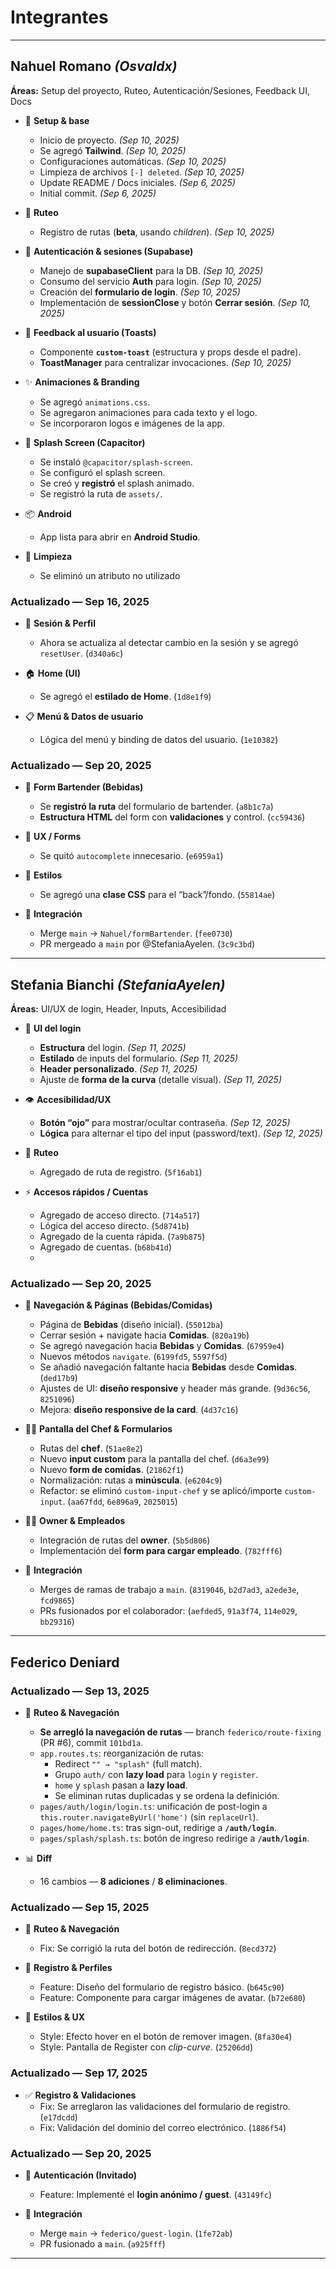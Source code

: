 # Integrantes

---

## Nahuel Romano _(Osvaldx)_
**Áreas:** Setup del proyecto, Ruteo, Autenticación/Sesiones, Feedback UI, Docs

- 🔧 **Setup & base**
  - Inicio de proyecto. *(Sep 10, 2025)*
  - Se agregó **Tailwind**. *(Sep 10, 2025)*
  - Configuraciones automáticas. *(Sep 10, 2025)*
  - Limpieza de archivos `[-] deleted`. *(Sep 10, 2025)*
  - Update README / Docs iniciales. *(Sep 6, 2025)*
  - Initial commit. *(Sep 6, 2025)*

- 🧭 **Ruteo**
  - Registro de rutas (**beta**, usando _children_). *(Sep 10, 2025)*

- 🔐 **Autenticación & sesiones (Supabase)**
  - Manejo de **supabaseClient** para la DB. *(Sep 10, 2025)*
  - Consumo del servicio **Auth** para login. *(Sep 10, 2025)*
  - Creación del **formulario de login**. *(Sep 10, 2025)*
  - Implementación de **sessionClose** y botón **Cerrar sesión**. *(Sep 10, 2025)*

- 🍞 **Feedback al usuario (Toasts)**
  - Componente **`custom-toast`** (estructura y props desde el padre).
  - **ToastManager** para centralizar invocaciones.
  *(Sep 10, 2025)*

- ✨ **Animaciones & Branding**
  - Se agregó `animations.css`.
  - Se agregaron animaciones para cada texto y el logo.
  - Se incorporaron logos e imágenes de la app.

- 🚀 **Splash Screen (Capacitor)**
  - Se instaló `@capacitor/splash-screen`.
  - Se configuró el splash screen.
  - Se creó y **registró** el splash animado.
  - Se registró la ruta de `assets/`.

- 📦 **Android**
  - App lista para abrir en **Android Studio**.

- 🧹 **Limpieza**
  - Se eliminó un atributo no utilizado

### Actualizado — Sep 16, 2025

- 🔐 **Sesión & Perfil**
  - Ahora se actualiza al detectar cambio en la sesión y se agregó `resetUser`. (`d340a6c`)

- 🏠 **Home (UI)**
  - Se agregó el **estilado de Home**. (`1d8e1f9`)

- 📋 **Menú & Datos de usuario**
  - Lógica del menú y binding de datos del usuario. (`1e10382`)
 
### Actualizado — Sep 20, 2025

- 🍹 **Form Bartender (Bebidas)**
  - Se **registró la ruta** del formulario de bartender. (`a8b1c7a`)
  - **Estructura HTML** del form con **validaciones** y control. (`cc59436`)

- 🧹 **UX / Forms**
  - Se quitó `autocomplete` innecesario. (`e6959a1`)

- 🎨 **Estilos**
  - Se agregó una **clase CSS** para el “back”/fondo. (`55814ae`)

- 🔀 **Integración**
  - Merge `main` → `Nahuel/formBartender`. (`fee0730`)
  - PR mergeado a `main` por @StefaniaAyelen. (`3c9c3bd`)

---

## Stefania Bianchi _(StefaniaAyelen)_
**Áreas:** UI/UX de login, Header, Inputs, Accesibilidad

- 🎨 **UI del login**
  - **Estructura** del login. *(Sep 11, 2025)*
  - **Estilado** de inputs del formulario. *(Sep 11, 2025)*
  - **Header personalizado**. *(Sep 11, 2025)*
  - Ajuste de **forma de la curva** (detalle visual). *(Sep 11, 2025)*

- 👁️ **Accesibilidad/UX**
  - **Botón “ojo”** para mostrar/ocultar contraseña. *(Sep 12, 2025)*
  - **Lógica** para alternar el tipo del input (password/text). *(Sep 12, 2025)*

- 🧭 **Ruteo**
  - Agregado de ruta de registro. (`5f16ab1`)

- ⚡ **Accesos rápidos / Cuentas**
  - Agregado de acceso directo. (`714a517`)
  - Lógica del acceso directo. (`5d8741b`)
  - Agregado de la cuenta rápida. (`7a9b875`)
  - Agregado de cuentas. (`b68b41d`)
  - 
### Actualizado — Sep 20, 2025

- 🧭 **Navegación & Páginas (Bebidas/Comidas)**
  - Página de **Bebidas** (diseño inicial). (`55012ba`)
  - Cerrar sesión + navigate hacia **Comidas**. (`820a19b`)
  - Se agregó navegación hacia **Bebidas** y **Comidas**. (`67959e4`)
  - Nuevos métodos `navigate`. (`6199fd5`, `5597f5d`)
  - Se añadió navegación faltante hacia **Bebidas** desde **Comidas**. (`ded17b9`)
  - Ajustes de UI: **diseño responsive** y header más grande. (`9d36c56`, `8251096`)
  - Mejora: **diseño responsive de la card**. (`4d37c16`)

- 👩‍🍳 **Pantalla del Chef & Formularios**
  - Rutas del **chef**. (`51ae8e2`)
  - Nuevo **input custom** para la pantalla del chef. (`d6a3e99`)
  - Nuevo **form de comidas**. (`21862f1`)
  - Normalización: rutas a **minúscula**. (`e6204c9`)
  - Refactor: se eliminó `custom-input-chef` y se aplicó/importe `custom-input`. (`aa67fdd`, `6e896a9`, `2025015`)

- 🧑‍💼 **Owner & Empleados**
  - Integración de rutas del **owner**. (`5b5d806`)
  - Implementación del **form para cargar empleado**. (`782fff6`)

- 🔀 **Integración**
  - Merges de ramas de trabajo a `main`. (`8319046`, `b2d7ad3`, `a2ede3e`, `fcd9865`)
  - PRs fusionados por el colaborador: (`aefded5`, `91a3f74`, `114e029`, `bb29316`)
---

## Federico Deniard
### Actualizado — Sep 13, 2025

- 🧭 **Ruteo & Navegación**
  - **Se arregló la navegación de rutas** — branch `federico/route-fixing` (PR #6), commit `101bd1a`.
  - `app.routes.ts`: reorganización de rutas:
    - Redirect `"" → "splash"` (full match).
    - Grupo `auth/` con **lazy load** para `login` y `register`.
    - `home` y `splash` pasan a **lazy load**.
    - Se eliminan rutas duplicadas y se ordena la definición.
  - `pages/auth/login/login.ts`: unificación de post-login a `this.router.navigateByUrl('home')` (sin `replaceUrl`).
  - `pages/home/home.ts`: tras sign-out, redirige a **`/auth/login`**.
  - `pages/splash/splash.ts`: botón de ingreso redirige a **`/auth/login`**.

- 📊 **Diff**
  - 16 cambios — **8 adiciones** / **8 eliminaciones**.

### Actualizado — Sep 15, 2025

- 🧭 **Ruteo & Navegación**
  - Fix: Se corrigió la ruta del botón de redirección. (`8ecd372`)

- 👤 **Registro & Perfiles**
  - Feature: Diseño del formulario de registro básico. (`b645c90`)
  - Feature: Componente para cargar imágenes de avatar. (`b72e680`)

- 🎨 **Estilos & UX**
  - Style: Efecto hover en el botón de remover imagen. (`8fa30e4`)
  - Style: Pantalla de Register con *clip-curve*. (`25206dd`)

### Actualizado — Sep 17, 2025

- ✅ **Registro & Validaciones**
  - Fix: Se arreglaron las validaciones del formulario de registro. (`e17dcdd`)
  - Fix: Validación del dominio del correo electrónico. (`1886f54`)

### Actualizado — Sep 20, 2025

- 🔐 **Autenticación (Invitado)**
  - Feature: Implementé el **login anónimo / guest**. (`43149fc`)

- 🔀 **Integración**
  - Merge `main` → `federico/guest-login`. (`1fe72ab`)
  - PR fusionado a `main`. (`a925fff`)

---

